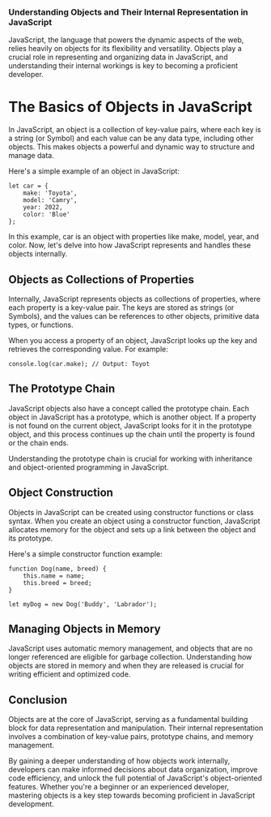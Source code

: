 ### Understanding Objects and Their Internal Representation in JavaScript

JavaScript, the language that powers the dynamic aspects of the web, relies heavily on objects for its flexibility and versatility. Objects play a crucial role in representing and organizing data in JavaScript, and understanding their internal workings is key to becoming a proficient developer.

# The Basics of Objects in JavaScript
In JavaScript, an object is a collection of key-value pairs, where each key is a string (or Symbol) and each value can be any data type, including other objects. This makes objects a powerful and dynamic way to structure and manage data.

Here's a simple example of an object in JavaScript:
```
let car = {
    make: 'Toyota',
    model: 'Camry',
    year: 2022,
    color: 'Blue'
};
```
In this example, car is an object with properties like make, model, year, and color. Now, let's delve into how JavaScript represents and handles these objects internally.

## Objects as Collections of Properties
Internally, JavaScript represents objects as collections of properties, where each property is a key-value pair. The keys are stored as strings (or Symbols), and the values can be references to other objects, primitive data types, or functions.

When you access a property of an object, JavaScript looks up the key and retrieves the corresponding value. For example:
```
console.log(car.make); // Output: Toyot
```

## The Prototype Chain
JavaScript objects also have a concept called the prototype chain. Each object in JavaScript has a prototype, which is another object. If a property is not found on the current object, JavaScript looks for it in the prototype object, and this process continues up the chain until the property is found or the chain ends.

Understanding the prototype chain is crucial for working with inheritance and object-oriented programming in JavaScript.

## Object Construction
Objects in JavaScript can be created using constructor functions or class syntax. When you create an object using a constructor function, JavaScript allocates memory for the object and sets up a link between the object and its prototype.

Here's a simple constructor function example:
```
function Dog(name, breed) {
    this.name = name;
    this.breed = breed;
}

let myDog = new Dog('Buddy', 'Labrador');
```
## Managing Objects in Memory
JavaScript uses automatic memory management, and objects that are no longer referenced are eligible for garbage collection. Understanding how objects are stored in memory and when they are released is crucial for writing efficient and optimized code.

## Conclusion
Objects are at the core of JavaScript, serving as a fundamental building block for data representation and manipulation. Their internal representation involves a combination of key-value pairs, prototype chains, and memory management.

By gaining a deeper understanding of how objects work internally, developers can make informed decisions about data organization, improve code efficiency, and unlock the full potential of JavaScript's object-oriented features. Whether you're a beginner or an experienced developer, mastering objects is a key step towards becoming proficient in JavaScript development.
